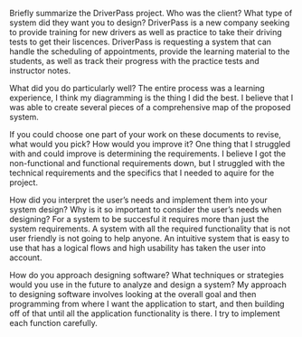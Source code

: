 Briefly summarize the DriverPass project. Who was the client? What type of system did they want you to design?
  DriverPass is a new company seeking to provide training for new drivers as well as practice to take their driving tests to get their liscences. DriverPass is requesting a system that can handle the scheduling of appointments, provide the learning material to the students, as well as track their progress with the practice tests and instructor notes.
  
What did you do particularly well?
  The entire process was a learning experience, I think my diagramming is the thing I did the best. I believe that I was able to create several pieces of a comprehensive map of the proposed system.
  
If you could choose one part of your work on these documents to revise, what would you pick? How would you improve it?
  One thing that I struggled with and could improve is determining the requirements. I believe I got the non-functional and functional requirements down, but I struggled with the technical requirements and the specifics that I needed to aquire for the project.
  

How did you interpret the user’s needs and implement them into your system design? Why is it so important to consider the user’s needs when designing?
  For a system to be succesful it requires more than just the system requirements. A system with all the required functionality that is not user friendly is not going to help anyone. An intuitive system that is easy to use that has a logical flows and high usability has taken the user into account. 

How do you approach designing software? What techniques or strategies would you use in the future to analyze and design a system?
  My approach to designing software involves looking at the overall goal and then programming from where I want the application to start, and then building off of that until all the application functionality is there. I try to implement each function carefully.
